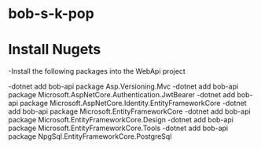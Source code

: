 # bob-s-k-pop

# Install Nugets
-Install the following packages into the WebApi project

-dotnet add bob-api package Asp.Versioning.Mvc
-dotnet add bob-api package Microsoft.AspNetCore.Authentication.JwtBearer
-dotnet add bob-api package Microsoft.AspNetCore.Identity.EntityFrameworkCore
-dotnet add bob-api package Microsoft.EntityFrameworkCore
-dotnet add bob-api package Microsoft.EntityFrameworkCore.Design
-dotnet add bob-api package Microsoft.EntityFrameworkCore.Tools
-dotnet add bob-api package NpgSql.EntityFrameworkCore.PostgreSql
